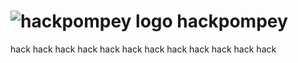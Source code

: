 ![hackpompey logo](http://rosedigital.github.io/hackpompey/img/logo/logo-colour-inline.svg)
hackpompey
==========

hack hack hack hack hack hack hack hack hack hack hack hack 
